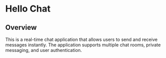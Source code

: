 # Hello Chat

## Overview

This is a real-time chat application that allows users to send and receive messages instantly. The application supports multiple chat rooms, private messaging, and user authentication.
